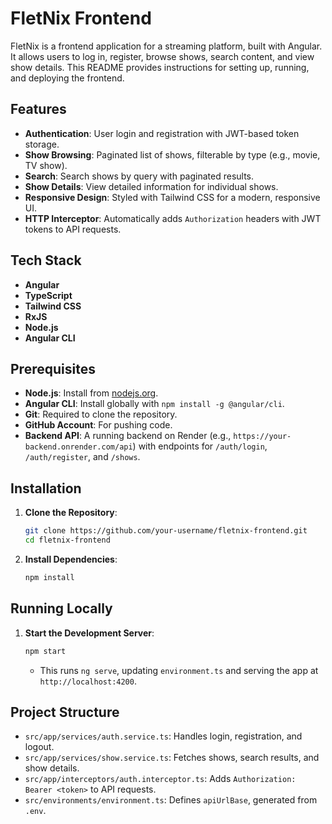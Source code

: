 # FletNix Frontend

FletNix is a frontend application for a streaming platform, built with Angular. It allows users to log in, register, browse shows, search content, and view show details. This README provides instructions for setting up, running, and deploying the frontend.

## Features
- **Authentication**: User login and registration with JWT-based token storage.
- **Show Browsing**: Paginated list of shows, filterable by type (e.g., movie, TV show).
- **Search**: Search shows by query with paginated results.
- **Show Details**: View detailed information for individual shows.
- **Responsive Design**: Styled with Tailwind CSS for a modern, responsive UI.
- **HTTP Interceptor**: Automatically adds `Authorization` headers with JWT tokens to API requests.

## Tech Stack
- **Angular**
- **TypeScript**
- **Tailwind CSS**
- **RxJS**
- **Node.js**
- **Angular CLI**

## Prerequisites
- **Node.js**: Install from [nodejs.org](https://nodejs.org).
- **Angular CLI**: Install globally with `npm install -g @angular/cli`.
- **Git**: Required to clone the repository.
- **GitHub Account**: For pushing code.
- **Backend API**: A running backend on Render (e.g., `https://your-backend.onrender.com/api`) with endpoints for `/auth/login`, `/auth/register`, and `/shows`.

## Installation
1. **Clone the Repository**:
   ```bash
   git clone https://github.com/your-username/fletnix-frontend.git
   cd fletnix-frontend
   ```

2. **Install Dependencies**:
   ```bash
   npm install
   ```

## Running Locally
1. **Start the Development Server**:
   ```bash
   npm start
   ```
   - This runs `ng serve`, updating `environment.ts` and serving the app at `http://localhost:4200`.

## Project Structure
- `src/app/services/auth.service.ts`: Handles login, registration, and logout.
- `src/app/services/show.service.ts`: Fetches shows, search results, and show details.
- `src/app/interceptors/auth.interceptor.ts`: Adds `Authorization: Bearer <token>` to API requests.
- `src/environments/environment.ts`: Defines `apiUrlBase`, generated from `.env`.
